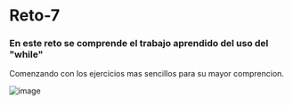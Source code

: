 # Reto-7
### En este reto se comprende el trabajo aprendido del uso del "while"
Comenzando con los ejercicios mas sencillos para su mayor comprencion.

![image](https://github.com/AkilesVengo/Reto-7/assets/142427542/ee6ff7ad-d8b8-4477-bbfd-191cded87490)
